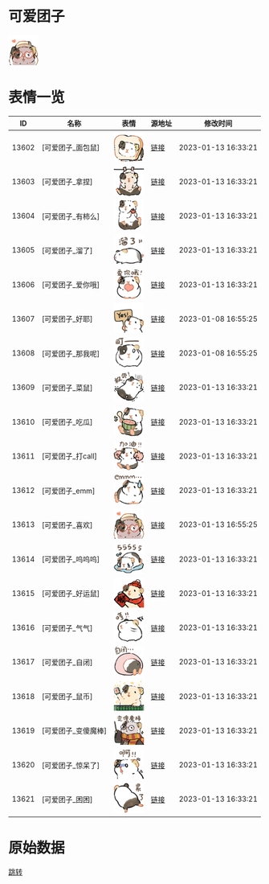 # 可爱团子

<img src="./cover.png" height="60" alt="cover" />

# 表情一览

|ID|名称|表情|源地址|修改时间|
|----|----|----|----|----|
|13602|[可爱团子_面包鼠]|<img src="./pic/013602_%5B可爱团子_面包鼠%5D.png" height="60" alt="面包鼠"/>|[链接](https://i0.hdslb.com/bfs/garb/item/8814d5a59aada057c61b956c572ddd6d60a0782a.png)|2023-01-13 16:33:21|
|13603|[可爱团子_拿捏]|<img src="./pic/013603_%5B可爱团子_拿捏%5D.png" height="60" alt="拿捏"/>|[链接](https://i0.hdslb.com/bfs/garb/item/8499dcf53832ac0f2591f9cf2939ebe51a47b6b7.png)|2023-01-13 16:33:21|
|13604|[可爱团子_有柿么]|<img src="./pic/013604_%5B可爱团子_有柿么%5D.png" height="60" alt="有柿么"/>|[链接](https://i0.hdslb.com/bfs/garb/item/e86a84572d3ac6ec193cea1a307839d6929ad84d.png)|2023-01-13 16:33:21|
|13605|[可爱团子_溜了]|<img src="./pic/013605_%5B可爱团子_溜了%5D.png" height="60" alt="溜了"/>|[链接](https://i0.hdslb.com/bfs/garb/item/516c42016ca83e28525dacbcf9348f08211753aa.png)|2023-01-13 16:33:21|
|13606|[可爱团子_爱你哦]|<img src="./pic/013606_%5B可爱团子_爱你哦%5D.png" height="60" alt="爱你哦"/>|[链接](https://i0.hdslb.com/bfs/garb/item/72f89506fafbb2ca815a215e96aa16fbe240c39f.png)|2023-01-13 16:33:21|
|13607|[可爱团子_好耶]|<img src="./pic/013607_%5B可爱团子_好耶%5D.png" height="60" alt="好耶"/>|[链接](https://i0.hdslb.com/bfs/garb/item/e381b19dcee122fdd155af99fc88ae68f6583c76.png)|2023-01-08 16:55:25|
|13608|[可爱团子_那我呢]|<img src="./pic/013608_%5B可爱团子_那我呢%5D.png" height="60" alt="那我呢"/>|[链接](https://i0.hdslb.com/bfs/garb/item/015cd3857b2390c9db2117461407f01a11929e9c.png)|2023-01-08 16:55:25|
|13609|[可爱团子_菜鼠]|<img src="./pic/013609_%5B可爱团子_菜鼠%5D.png" height="60" alt="菜鼠"/>|[链接](https://i0.hdslb.com/bfs/garb/item/e3b2ef6cca2577604b01561d6430cdfee12d2a2c.png)|2023-01-13 16:33:21|
|13610|[可爱团子_吃瓜]|<img src="./pic/013610_%5B可爱团子_吃瓜%5D.png" height="60" alt="吃瓜"/>|[链接](https://i0.hdslb.com/bfs/garb/item/1a4f6cc85f6ac130527c7b40141635f9326cc0a5.png)|2023-01-13 16:33:21|
|13611|[可爱团子_打call]|<img src="./pic/013611_%5B可爱团子_打call%5D.png" height="60" alt="打call"/>|[链接](https://i0.hdslb.com/bfs/garb/item/615dcb48a6f2344c006443c07cda7959f5ba190c.png)|2023-01-13 16:33:21|
|13612|[可爱团子_emm]|<img src="./pic/013612_%5B可爱团子_emm%5D.png" height="60" alt="emm"/>|[链接](https://i0.hdslb.com/bfs/garb/item/292c38be26487ce33dc98067780704dfc1a83603.png)|2023-01-13 16:33:21|
|13613|[可爱团子_喜欢]|<img src="./pic/013613_%5B可爱团子_喜欢%5D.png" height="60" alt="喜欢"/>|[链接](https://i0.hdslb.com/bfs/garb/item/c0d12ee050e471c316a42fb632d34c76d020fc50.png)|2023-01-13 16:55:25|
|13614|[可爱团子_呜呜呜]|<img src="./pic/013614_%5B可爱团子_呜呜呜%5D.png" height="60" alt="呜呜呜"/>|[链接](https://i0.hdslb.com/bfs/garb/item/0e1eb454eb0c80e619d990e5314a8f5497745c58.png)|2023-01-13 16:33:21|
|13615|[可爱团子_好运鼠]|<img src="./pic/013615_%5B可爱团子_好运鼠%5D.png" height="60" alt="好运鼠"/>|[链接](https://i0.hdslb.com/bfs/garb/item/c18ca24687b4f5a44a4f4826d72a095792bd3b96.png)|2023-01-13 16:33:21|
|13616|[可爱团子_气气]|<img src="./pic/013616_%5B可爱团子_气气%5D.png" height="60" alt="气气"/>|[链接](https://i0.hdslb.com/bfs/garb/item/6282a70bed4d467249c8bb523f999674b584f7b2.png)|2023-01-13 16:33:21|
|13617|[可爱团子_自闭]|<img src="./pic/013617_%5B可爱团子_自闭%5D.png" height="60" alt="自闭"/>|[链接](https://i0.hdslb.com/bfs/garb/item/bde406da91c5aa54a7c33b922dde114689101b82.png)|2023-01-13 16:33:21|
|13618|[可爱团子_鼠币]|<img src="./pic/013618_%5B可爱团子_鼠币%5D.png" height="60" alt="鼠币"/>|[链接](https://i0.hdslb.com/bfs/garb/item/293d8dba1dc657d9c609eabd90cdd2aeb7d15ea7.png)|2023-01-13 16:33:21|
|13619|[可爱团子_变傻魔棒]|<img src="./pic/013619_%5B可爱团子_变傻魔棒%5D.png" height="60" alt="变傻魔棒"/>|[链接](https://i0.hdslb.com/bfs/garb/item/c5a08580fbdfb805c66af718f4b8761bbc2824cd.png)|2023-01-13 16:33:21|
|13620|[可爱团子_惊呆了]|<img src="./pic/013620_%5B可爱团子_惊呆了%5D.png" height="60" alt="惊呆了"/>|[链接](https://i0.hdslb.com/bfs/garb/item/c4b3a698cd0d8b4075273228ebba34c038ff5538.png)|2023-01-13 16:33:21|
|13621|[可爱团子_困困]|<img src="./pic/013621_%5B可爱团子_困困%5D.png" height="60" alt="困困"/>|[链接](https://i0.hdslb.com/bfs/garb/item/e68ca9f6e8a3394db296e4350ba92fc21c839a24.png)|2023-01-13 16:33:21|

# 原始数据

[跳转](./raw.json)

